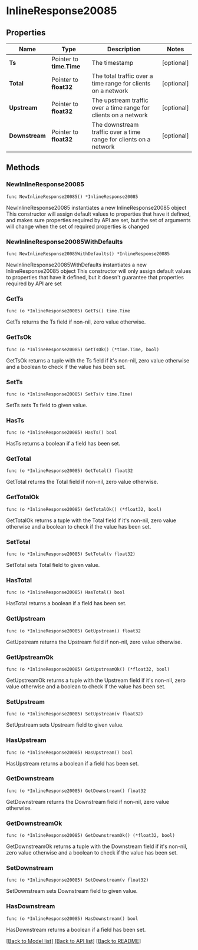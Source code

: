 # InlineResponse20085

## Properties

Name | Type | Description | Notes
------------ | ------------- | ------------- | -------------
**Ts** | Pointer to **time.Time** | The timestamp | [optional] 
**Total** | Pointer to **float32** | The total traffic over a time range for clients on a network | [optional] 
**Upstream** | Pointer to **float32** | The upstream traffic over a time range for clients on a network | [optional] 
**Downstream** | Pointer to **float32** | The downstream traffic over a time range for clients on a network | [optional] 

## Methods

### NewInlineResponse20085

`func NewInlineResponse20085() *InlineResponse20085`

NewInlineResponse20085 instantiates a new InlineResponse20085 object
This constructor will assign default values to properties that have it defined,
and makes sure properties required by API are set, but the set of arguments
will change when the set of required properties is changed

### NewInlineResponse20085WithDefaults

`func NewInlineResponse20085WithDefaults() *InlineResponse20085`

NewInlineResponse20085WithDefaults instantiates a new InlineResponse20085 object
This constructor will only assign default values to properties that have it defined,
but it doesn't guarantee that properties required by API are set

### GetTs

`func (o *InlineResponse20085) GetTs() time.Time`

GetTs returns the Ts field if non-nil, zero value otherwise.

### GetTsOk

`func (o *InlineResponse20085) GetTsOk() (*time.Time, bool)`

GetTsOk returns a tuple with the Ts field if it's non-nil, zero value otherwise
and a boolean to check if the value has been set.

### SetTs

`func (o *InlineResponse20085) SetTs(v time.Time)`

SetTs sets Ts field to given value.

### HasTs

`func (o *InlineResponse20085) HasTs() bool`

HasTs returns a boolean if a field has been set.

### GetTotal

`func (o *InlineResponse20085) GetTotal() float32`

GetTotal returns the Total field if non-nil, zero value otherwise.

### GetTotalOk

`func (o *InlineResponse20085) GetTotalOk() (*float32, bool)`

GetTotalOk returns a tuple with the Total field if it's non-nil, zero value otherwise
and a boolean to check if the value has been set.

### SetTotal

`func (o *InlineResponse20085) SetTotal(v float32)`

SetTotal sets Total field to given value.

### HasTotal

`func (o *InlineResponse20085) HasTotal() bool`

HasTotal returns a boolean if a field has been set.

### GetUpstream

`func (o *InlineResponse20085) GetUpstream() float32`

GetUpstream returns the Upstream field if non-nil, zero value otherwise.

### GetUpstreamOk

`func (o *InlineResponse20085) GetUpstreamOk() (*float32, bool)`

GetUpstreamOk returns a tuple with the Upstream field if it's non-nil, zero value otherwise
and a boolean to check if the value has been set.

### SetUpstream

`func (o *InlineResponse20085) SetUpstream(v float32)`

SetUpstream sets Upstream field to given value.

### HasUpstream

`func (o *InlineResponse20085) HasUpstream() bool`

HasUpstream returns a boolean if a field has been set.

### GetDownstream

`func (o *InlineResponse20085) GetDownstream() float32`

GetDownstream returns the Downstream field if non-nil, zero value otherwise.

### GetDownstreamOk

`func (o *InlineResponse20085) GetDownstreamOk() (*float32, bool)`

GetDownstreamOk returns a tuple with the Downstream field if it's non-nil, zero value otherwise
and a boolean to check if the value has been set.

### SetDownstream

`func (o *InlineResponse20085) SetDownstream(v float32)`

SetDownstream sets Downstream field to given value.

### HasDownstream

`func (o *InlineResponse20085) HasDownstream() bool`

HasDownstream returns a boolean if a field has been set.


[[Back to Model list]](../README.md#documentation-for-models) [[Back to API list]](../README.md#documentation-for-api-endpoints) [[Back to README]](../README.md)


